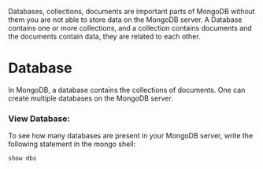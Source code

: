 
Databases, collections, documents are important parts of MongoDB without them you are not able to store data on the MongoDB server. A Database contains one or more collections, and a collection contains documents and the documents contain data, they are related to each other. 

# Database
In MongoDB, a database contains the collections of documents. One can create multiple databases on the MongoDB server.  

### View Database:
To see how many databases are present in your MongoDB server, write the following statement in the mongo shell:  
```mongodb
show dbs
```
